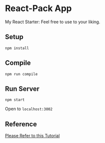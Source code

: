# React-Pack App

My React Starter: Feel free to use to your liking.

## Setup
```
npm install
```

## Compile
```
npm run compile
```

## Run Server
```
npm start
```
Open to `localhost:3002`



## Reference
[Please Refer to this Tutorial](http://andrewhfarmer.com/build-your-own-starter/#0-intro)
